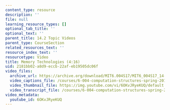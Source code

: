 ```yaml
---
content_type: resource
description: ''
file: null
learning_resource_types: []
optional_tab_title: ''
optional_text: ''
parent_title: 14.2 Topic Videos
parent_type: CourseSection
related_resources_text: ''
resource_index_text: ''
resourcetype: Video
title: Memory Technologies (4:16)
uid: 2181bb02-a8d9-eccb-22af-eb19505dc06f
video_files:
  archive_url: https://archive.org/download/MIT6.004S17/MIT6_004S17_14-02-01_300k.mp4
  video_captions_file: /courses/6-004-computation-structures-spring-2017/d313baf7b10c52f89d6341b988416e63_6OKvJRyeKUQ.vtt
  video_thumbnail_file: https://img.youtube.com/vi/6OKvJRyeKUQ/default.jpg
  video_transcript_file: /courses/6-004-computation-structures-spring-2017/bece3db10260a458d56e20331f86e0ed_6OKvJRyeKUQ.pdf
video_metadata:
  youtube_id: 6OKvJRyeKUQ
---
```


